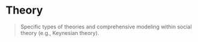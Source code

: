 # Theory

> Specific types of theories and comprehensive modeling within social theory (e.g., Keynesian theory).
